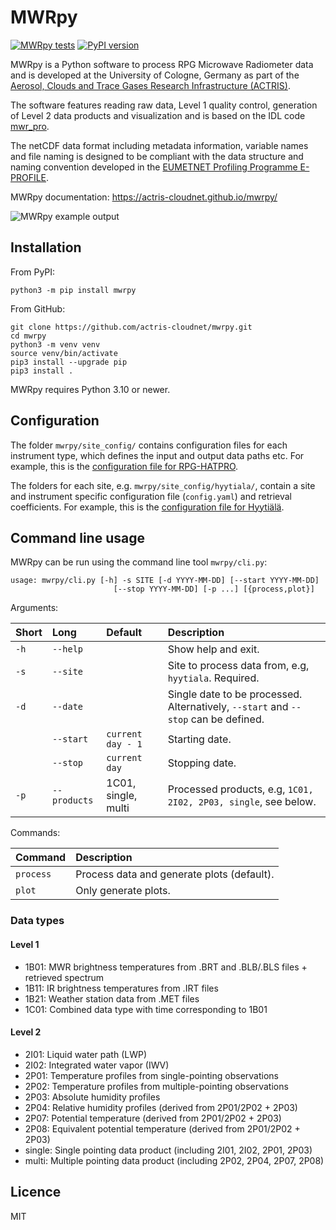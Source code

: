 # MWRpy

[![MWRpy tests](https://github.com/actris-cloudnet/mwrpy/actions/workflows/test.yml/badge.svg)](https://github.com/actris-cloudnet/mwrpy/actions/workflows/test.yml)
[![PyPI version](https://badge.fury.io/py/mwrpy.svg)](https://badge.fury.io/py/mwrpy)

MWRpy is a Python software to process RPG Microwave Radiometer data and is developed
at the University of Cologne, Germany as part
of the [Aerosol, Clouds and Trace Gases Research Infrastructure (ACTRIS)](https://actris.eu/).

The software features reading raw data, Level 1 quality control, generation of
Level 2 data products and visualization and is based on the IDL code
[mwr_pro](https://zenodo.org/records/7973553).

The netCDF data format including metadata information, variable names and file naming
is designed to be compliant with the data structure and naming convention
developed in the [EUMETNET Profiling Programme E-PROFILE](https://www.eumetnet.eu/).

MWRpy documentation: <https://actris-cloudnet.github.io/mwrpy/>

![MWRpy example output](https://atmos.meteo.uni-koeln.de/~hatpro/quicklooks/obs/site/jue/tophat/actris/level2/2022/10/29/20221029_juelich_temperature.png)

## Installation

From PyPI:

```shell
python3 -m pip install mwrpy
```

From GitHub:

```shell
git clone https://github.com/actris-cloudnet/mwrpy.git
cd mwrpy
python3 -m venv venv
source venv/bin/activate
pip3 install --upgrade pip
pip3 install .
```

MWRpy requires Python 3.10 or newer.

## Configuration

The folder `mwrpy/site_config/` contains configuration files for each instrument
type, which defines the input and output data paths etc.
For example, this is the [configuration file for RPG-HATPRO](mwrpy/site_config/hatpro.yaml).

The folders for each site, e.g. `mwrpy/site_config/hyytiala/`, contain a
site and instrument specific configuration file (`config.yaml`) and retrieval coefficients.
For example, this is the [configuration file for Hyytiälä](mwrpy/site_config/hyytiala/config.yaml).

## Command line usage

MWRpy can be run using the command line tool `mwrpy/cli.py`:

    usage: mwrpy/cli.py [-h] -s SITE [-d YYYY-MM-DD] [--start YYYY-MM-DD]
                           [--stop YYYY-MM-DD] [-p ...] [{process,plot}]

Arguments:

| Short | Long         | Default             | Description                                                                        |
| :---- | :----------- | :------------------ | :--------------------------------------------------------------------------------- |
| `-h`  | `--help`     |                     | Show help and exit.                                                                |
| `-s`  | `--site`     |                     | Site to process data from, e.g, `hyytiala`. Required.                              |
| `-d`  | `--date`     |                     | Single date to be processed. Alternatively, `--start` and `--stop` can be defined. |
|       | `--start`    | `current day - 1`   | Starting date.                                                                     |
|       | `--stop`     | `current day `      | Stopping date.                                                                     |
| `-p`  | `--products` | 1C01, single, multi | Processed products, e.g, `1C01, 2I02, 2P03, single`, see below.                    |

Commands:

| Command   | Description                                |
| :-------- | :----------------------------------------- |
| `process` | Process data and generate plots (default). |
| `plot`    | Only generate plots.                       |

### Data types

#### Level 1

- 1B01: MWR brightness temperatures from .BRT and .BLB/.BLS files + retrieved spectrum
- 1B11: IR brightness temperatures from .IRT files
- 1B21: Weather station data from .MET files
- 1C01: Combined data type with time corresponding to 1B01

#### Level 2

- 2I01: Liquid water path (LWP)
- 2I02: Integrated water vapor (IWV)
- 2P01: Temperature profiles from single-pointing observations
- 2P02: Temperature profiles from multiple-pointing observations
- 2P03: Absolute humidity profiles
- 2P04: Relative humidity profiles (derived from 2P01/2P02 + 2P03)
- 2P07: Potential temperature (derived from 2P01/2P02 + 2P03)
- 2P08: Equivalent potential temperature (derived from 2P01/2P02 + 2P03)
- single: Single pointing data product (including 2I01, 2I02, 2P01, 2P03)
- multi: Multiple pointing data product (including 2P02, 2P04, 2P07, 2P08)

## Licence

MIT
